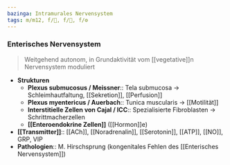 ```yaml
---
bazinga: Intramurales Nervensystem
tags: m/m12, f/💩, f/🧠, f/⚙️
---
```

### Enterisches Nervensystem
> Weitgehend autonom, in Grundaktivität vom [[vegetative]]n Nervensystem moduliert
- **Strukturen**
	- **Plexus submucosus / Meissner**:: Tela submucosa → Schleimhautfaltung, [[Sekretion]], [[Perfusion]]
	- **Plexus myentericus / Auerbach**:: Tunica muscularis → [[Motilität]]
	- **Interstitielle Zellen von Cajal / ICC**:: Spezialisierte Fibroblasten → Schrittmacherzellen
	- **[[Enteroendokrine Zellen]]** ([[Hormon]]e)
- **[[Transmitter]]**:: [[ACh]], [[Noradrenalin]], [[Serotonin]], [[ATP]], [[NO]], GRP, VIP
- **Pathologien**:: M. Hirschsprung (kongenitales Fehlen des [[Enterisches Nervensystem]])

